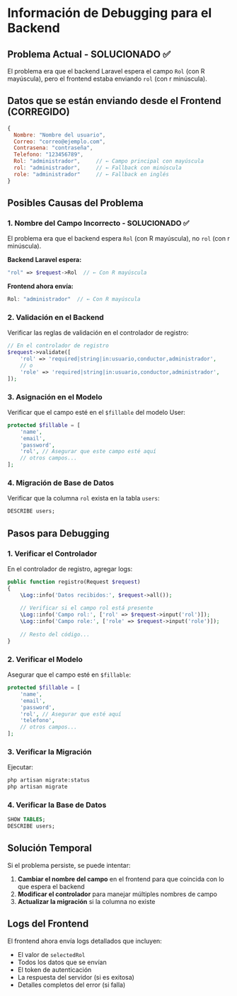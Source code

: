 # Información de Debugging para el Backend

## Problema Actual - SOLUCIONADO ✅
El problema era que el backend Laravel espera el campo `Rol` (con R mayúscula), pero el frontend estaba enviando `rol` (con r minúscula).

## Datos que se están enviando desde el Frontend (CORREGIDO)

```javascript
{
  Nombre: "Nombre del usuario",
  Correo: "correo@ejemplo.com", 
  Contrasena: "contraseña",
  Telefono: "123456789",
  Rol: "administrador",     // ← Campo principal con mayúscula
  rol: "administrador",     // ← Fallback con minúscula
  role: "administrador"     // ← Fallback en inglés
}
```

## Posibles Causas del Problema

### 1. Nombre del Campo Incorrecto - SOLUCIONADO ✅
El problema era que el backend espera `Rol` (con R mayúscula), no `rol` (con r minúscula).

**Backend Laravel espera:**
```php
"rol" => $request->Rol  // ← Con R mayúscula
```

**Frontend ahora envía:**
```javascript
Rol: "administrador"  // ← Con R mayúscula
```

### 2. Validación en el Backend
Verificar las reglas de validación en el controlador de registro:
```php
// En el controlador de registro
$request->validate([
    'rol' => 'required|string|in:usuario,conductor,administrador',
    // o
    'role' => 'required|string|in:usuario,conductor,administrador',
]);
```

### 3. Asignación en el Modelo
Verificar que el campo esté en el `$fillable` del modelo User:
```php
protected $fillable = [
    'name',
    'email', 
    'password',
    'rol', // Asegurar que este campo esté aquí
    // otros campos...
];
```

### 4. Migración de Base de Datos
Verificar que la columna `rol` exista en la tabla `users`:
```sql
DESCRIBE users;
```

## Pasos para Debugging

### 1. Verificar el Controlador
En el controlador de registro, agregar logs:
```php
public function registro(Request $request)
{
    \Log::info('Datos recibidos:', $request->all());
    
    // Verificar si el campo rol está presente
    \Log::info('Campo rol:', ['rol' => $request->input('rol')]);
    \Log::info('Campo role:', ['role' => $request->input('role')]);
    
    // Resto del código...
}
```

### 2. Verificar el Modelo
Asegurar que el campo esté en `$fillable`:
```php
protected $fillable = [
    'name',
    'email',
    'password', 
    'rol', // Asegurar que esté aquí
    'telefono',
    // otros campos...
];
```

### 3. Verificar la Migración
Ejecutar:
```bash
php artisan migrate:status
php artisan migrate
```

### 4. Verificar la Base de Datos
```sql
SHOW TABLES;
DESCRIBE users;
```

## Solución Temporal
Si el problema persiste, se puede intentar:

1. **Cambiar el nombre del campo** en el frontend para que coincida con lo que espera el backend
2. **Modificar el controlador** para manejar múltiples nombres de campo
3. **Actualizar la migración** si la columna no existe

## Logs del Frontend
El frontend ahora envía logs detallados que incluyen:
- El valor de `selectedRol`
- Todos los datos que se envían
- El token de autenticación
- La respuesta del servidor (si es exitosa)
- Detalles completos del error (si falla)
